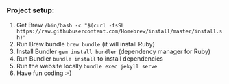### Project setup:

1. Get Brew `/bin/bash -c "$(curl -fsSL https://raw.githubusercontent.com/Homebrew/install/master/install.sh)"`
2. Run Brew bundle `brew bundle` (it will install Ruby)
3. Install Bundler `gem install bundler` (dependency manager for Ruby)
4. Run Bundler `bundle install` to install dependencies
5. Run the website locally `bundle exec jekyll serve`
6. Have fun coding :-)


